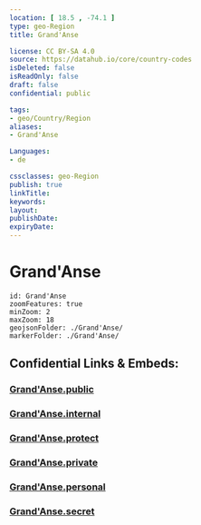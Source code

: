 ```yaml
---
location: [ 18.5 , -74.1 ] 
type: geo-Region
title: Grand'Anse

license: CC BY-SA 4.0
source: https://datahub.io/core/country-codes
isDeleted: false
isReadOnly: false
draft: false
confidential: public

tags:
- geo/Country/Region
aliases:
- Grand'Anse

Languages:
- de

cssclasses: geo-Region
publish: true
linkTitle: 
keywords: 
layout: 
publishDate: 
expiryDate: 
---
```


# Grand'Anse

```leaflet
id: Grand'Anse
zoomFeatures: true 
minZoom: 2 
maxZoom: 18
geojsonFolder: ./Grand'Anse/
markerFolder: ./Grand'Anse/
```


## Confidential Links & Embeds: 

### [Grand'Anse.public](/_public/\Earth\Continent\America~Caribbean\Haiti\Departments~HaitiGrand'Anse.public.md) 

### [Grand'Anse.internal](/_internal/\Earth\Continent\America~Caribbean\Haiti\Departments~HaitiGrand'Anse.internal.md) 

### [Grand'Anse.protect](/_protect/\Earth\Continent\America~Caribbean\Haiti\Departments~HaitiGrand'Anse.protect.md) 

### [Grand'Anse.private](/_private/\Earth\Continent\America~Caribbean\Haiti\Departments~HaitiGrand'Anse.private.md) 

### [Grand'Anse.personal](/_personal/\Earth\Continent\America~Caribbean\Haiti\Departments~HaitiGrand'Anse.personal.md) 

### [Grand'Anse.secret](/_secret/\Earth\Continent\America~Caribbean\Haiti\Departments~HaitiGrand'Anse.secret.md)

